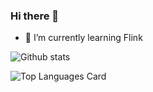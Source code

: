 ### Hi there 👋

- 🌱 I’m currently learning Flink

![Github stats](https://github-readme-stats.vercel.app/api?username=jeffreywaaaaaaa&theme=highcontrast&show_icons=true&count_private=true)


![Top Languages Card](https://github-readme-stats.vercel.app/api/top-langs/?username=shinokada)
<!--
**jeffreyWaaaaaaa/jeffreyWaaaaaaa** is a ✨ _special_ ✨ repository because its `README.md` (this file) appears on your GitHub profile.

Here are some ideas to get you started:

- 🔭 I’m currently working on ...
- 🌱 I’m currently learning ...
- 👯 I’m looking to collaborate on ...
- 🤔 I’m looking for help with ...
- 💬 Ask me about ...
- 📫 How to reach me: ...
- 😄 Pronouns: ...
- ⚡ Fun fact: ...
-->
